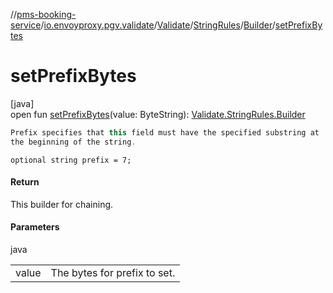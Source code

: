 //[pms-booking-service](../../../../../index.md)/[io.envoyproxy.pgv.validate](../../../index.md)/[Validate](../../index.md)/[StringRules](../index.md)/[Builder](index.md)/[setPrefixBytes](set-prefix-bytes.md)

# setPrefixBytes

[java]\
open fun [setPrefixBytes](set-prefix-bytes.md)(value: ByteString): [Validate.StringRules.Builder](index.md)

```kotlin
Prefix specifies that this field must have the specified substring at
the beginning of the string.

```
`optional string prefix = 7;`

#### Return

This builder for chaining.

#### Parameters

java

| | |
|---|---|
| value | The bytes for prefix to set. |